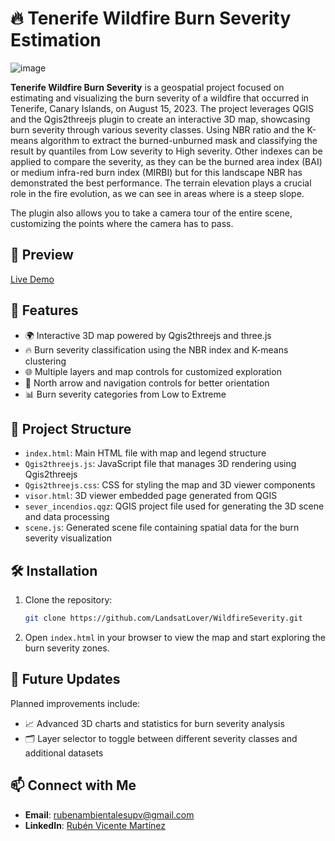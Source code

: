 
# 🔥 Tenerife Wildfire Burn Severity Estimation

![image](https://github.com/user-attachments/assets/ad8a3a21-1406-48f4-91c1-c9df6e063b92)


**Tenerife Wildfire Burn Severity** is a geospatial project focused on estimating and visualizing the burn severity of a wildfire that occurred in Tenerife, Canary Islands, on August 15, 2023. The project leverages QGIS and the Qgis2threejs plugin to create an interactive 3D map, showcasing burn severity through various severity classes. Using NBR ratio and the K-means algorithm to extract the burned-unburned mask and classifying the result by quantiles from Low severity to High severity. Other indexes can be applied to compare the severity, as they can be the burned area index (BAI) or medium infra-red burn index (MIRBI) but for this landscape NBR has demonstrated the best performance. The terrain elevation plays a crucial role in the fire evolution, as we can see in areas where is a steep slope.


The plugin also allows you to take a camera tour of the entire scene, customizing the points where the camera has to pass.

## 🎨 Preview

[Live Demo](https://landsatlover.github.io/WildfireSeverity/)

## 🚀 Features
- 🌍 Interactive 3D map powered by Qgis2threejs and three.js
- 🔥 Burn severity classification using the NBR index and K-means clustering
- 🌐 Multiple layers and map controls for customized exploration
- 📍 North arrow and navigation controls for better orientation
- 📊 Burn severity categories from Low to Extreme

## 📂 Project Structure
- `index.html`: Main HTML file with map and legend structure
- `Qgis2threejs.js`: JavaScript file that manages 3D rendering using Qgis2threejs
- `Qgis2threejs.css`: CSS for styling the map and 3D viewer components
- `visor.html`: 3D viewer embedded page generated from QGIS
- `sever_incendios.qgz`: QGIS project file used for generating the 3D scene and data processing
- `scene.js`: Generated scene file containing spatial data for the burn severity visualization

## 🛠️ Installation
1. Clone the repository:
   ```bash
   git clone https://github.com/LandsatLover/WildfireSeverity.git
   ```
2. Open `index.html` in your browser to view the map and start exploring the burn severity zones.

## 🔄 Future Updates
Planned improvements include:

- 📈 Advanced 3D charts and statistics for burn severity analysis
- 🗂️ Layer selector to toggle between different severity classes and additional datasets

## 📫 Connect with Me
- **Email**: [rubenambientalesupv@gmail.com](mailto:rubenambientalesupv@gmail.com)
- **LinkedIn**: [Rubén Vicente Martínez](https://www.linkedin.com/in/rubenvicentemartinez)
